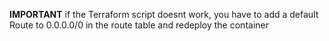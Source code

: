 **IMPORTANT** if the Terraform script doesnt work, you have to add a default Route to 0.0.0.0/0 in the route table and redeploy the container